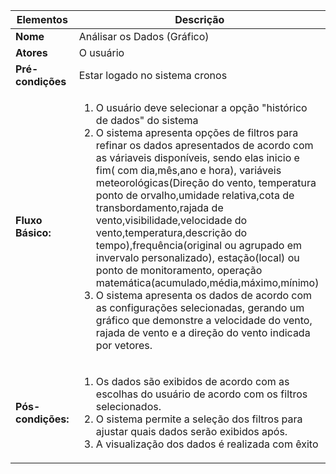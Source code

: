 Elementos | Descrição
------------------------------|----------------------------------------------
**Nome** | Análisar os Dados (Gráfico)
**Atores** | O usuário
**Pré-condições** | Estar logado no sistema cronos 
**Fluxo Básico:** | <ol><li> O usuário deve selecionar a opção "histórico de dados" do sistema</li><li>O sistema apresenta opções de filtros para refinar os dados apresentados de acordo com as váriaveis disponíveis, sendo elas inicio e fim( com dia,mês,ano e hora), variáveis meteorológicas(Direção do vento, temperatura ponto de orvalho,umidade relativa,cota de transbordamento,rajada de vento,visibilidade,velocidade do vento,temperatura,descrição do tempo),frequência(original ou agrupado em invervalo personalizado), estação(local) ou ponto de monitoramento, operação matemática(acumulado,média,máximo,mínimo)</li><li>O sistema apresenta os dados de acordo com as configurações selecionadas, gerando um gráfico que demonstre a velocidade do vento, rajada de vento e a direção do vento indicada por vetores.</li>
**Pós-condições:** | <ol><li>Os dados são exibidos de acordo com as escolhas do usuário de acordo com os filtros selecionados.</li><li>O sistema permite a seleção dos filtros para ajustar quais dados serão exibidos após.</li><li>A visualização dos dados é realizada com êxito</li>
